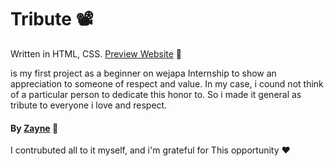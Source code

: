 # Tribute 📽️
Written in HTML, CSS.
[Preview Website](https://https://tributee.netlify.app/) 🔗

is my first project as a beginner on wejapa Internship to show an appreciation to someone of respect and value.
In my case, i cound not think of a particular person to dedicate this honor to. So i made it 
general as tribute to everyone i love and respect.


#### By [Zayne](https://github.com/Tijani-zainab) 👧
I contrubuted all to it myself, and i'm grateful for
This opportunity ❤
